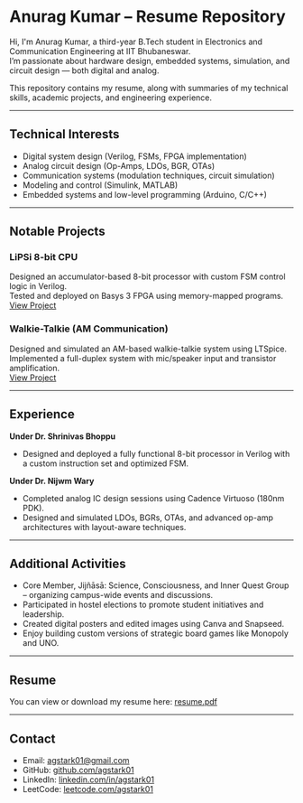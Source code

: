 # Anurag Kumar – Resume Repository

Hi, I'm Anurag Kumar, a third-year B.Tech student in Electronics and Communication Engineering at IIT Bhubaneswar.  
I’m passionate about hardware design, embedded systems, simulation, and circuit design — both digital and analog.  

This repository contains my resume, along with summaries of my technical skills, academic projects, and engineering experience.

---

## Technical Interests

- Digital system design (Verilog, FSMs, FPGA implementation)
- Analog circuit design (Op-Amps, LDOs, BGR, OTAs)
- Communication systems (modulation techniques, circuit simulation)
- Modeling and control (Simulink, MATLAB)
- Embedded systems and low-level programming (Arduino, C/C++)

---

## Notable Projects

### LiPSi 8-bit CPU  
Designed an accumulator-based 8-bit processor with custom FSM control logic in Verilog.  
Tested and deployed on Basys 3 FPGA using memory-mapped programs.  
[View Project](https://github.com/agstark01/lipsi)

### Walkie-Talkie (AM Communication)  
Designed and simulated an AM-based walkie-talkie system using LTSpice.  
Implemented a full-duplex system with mic/speaker input and transistor amplification.  
[View Project](https://github.com/agstark01/Walkie-Talkie)

---

## Experience

**Under Dr. Shrinivas Bhoppu**  
- Designed and deployed a fully functional 8-bit processor in Verilog with a custom instruction set and optimized FSM.

**Under Dr. Nijwm Wary**  
- Completed analog IC design sessions using Cadence Virtuoso (180nm PDK).  
- Designed and simulated LDOs, BGRs, OTAs, and advanced op-amp architectures with layout-aware techniques.

---

## Additional Activities

- Core Member, Jijñāsā: Science, Consciousness, and Inner Quest Group – organizing campus-wide events and discussions.
- Participated in hostel elections to promote student initiatives and leadership.
- Created digital posters and edited images using Canva and Snapseed.
- Enjoy building custom versions of strategic board games like Monopoly and UNO.

---

## Resume

You can view or download my resume here: [resume.pdf](./resume.pdf)

---

## Contact

- Email: [agstark01@gmail.com](mailto:agstark01@gmail.com)  
- GitHub: [github.com/agstark01](https://github.com/agstark01)  
- LinkedIn: [linkedin.com/in/agstark01](https://linkedin.com/in/agstark01)  
- LeetCode: [leetcode.com/agstark01](https://leetcode.com/agstark01)
